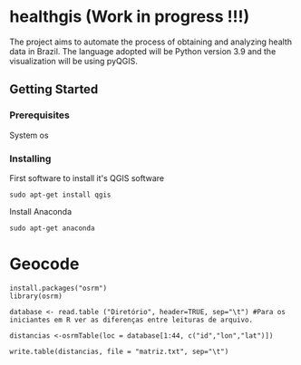 # healthgis (Work in progress !!!)

The project aims to automate the process of obtaining and analyzing health data in Brazil. The language adopted will be Python version 3.9 and the visualization will be using pyQGIS.

## Getting Started


### Prerequisites

System os

### Installing

First software to install it's QGIS software

```
sudo apt-get install qgis
```

Install Anaconda

```
sudo apt-get anaconda
```

# Geocode
```
install.packages("osrm")
library(osrm)
```

```
database <- read.table ("Diretório", header=TRUE, sep="\t") #Para os iniciantes em R ver as diferenças entre leituras de arquivo.
```

```
distancias <-osrmTable(loc = database[1:44, c("id","lon","lat")])
```

```
write.table(distancias, file = "matriz.txt", sep="\t")
```
